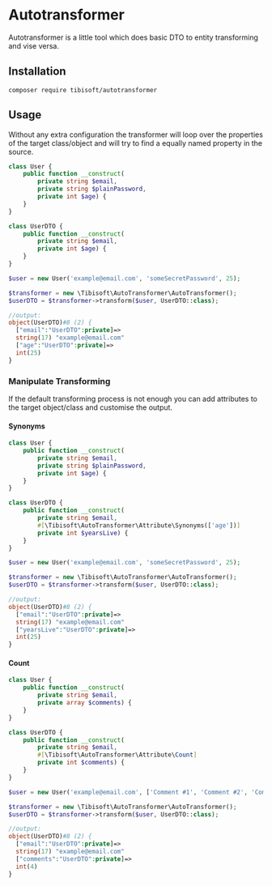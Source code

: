 # Autotransformer

Autotransformer is a little tool which does basic DTO to entity transforming and vise versa. 

## Installation 
```
composer require tibisoft/autotransformer
```

## Usage

Without any extra configuration the transformer will loop over the properties of the target class/object and will try to find a equally named property in the source.

```php
class User {
    public function __construct(
        private string $email,
        private string $plainPassword,
        private int $age) {
    }
}

class UserDTO {
    public function __construct(
        private string $email,
        private int $age) {
    }
}

$user = new User('example@email.com', 'someSecretPassword', 25);

$transformer = new \Tibisoft\AutoTransformer\AutoTransformer();
$userDTO = $transformer->transform($user, UserDTO::class);

//output:
object(UserDTO)#8 (2) {
  ["email":"UserDTO":private]=>
  string(17) "example@email.com"
  ["age":"UserDTO":private]=>
  int(25)
}
```

### Manipulate Transforming

If the default transforming process is not enough you can add attributes to the target object/class and customise the output.

#### Synonyms

```php
class User {
    public function __construct(
        private string $email,
        private string $plainPassword,
        private int $age) {
    }
}

class UserDTO {
    public function __construct(
        private string $email, 
        #[\Tibisoft\AutoTransformer\Attribute\Synonyms(['age'])] 
        private int $yearsLive) {
    }
}

$user = new User('example@email.com', 'someSecretPassword', 25);

$transformer = new \Tibisoft\AutoTransformer\AutoTransformer();
$userDTO = $transformer->transform($user, UserDTO::class);

//output:
object(UserDTO)#8 (2) {
  ["email":"UserDTO":private]=>
  string(17) "example@email.com"
  ["yearsLive":"UserDTO":private]=>
  int(25)
}
```

#### Count
```php
class User {
    public function __construct(
        private string $email, 
        private array $comments) {
    }
}

class UserDTO {
    public function __construct(
        private string $email,
        #[\Tibisoft\AutoTransformer\Attribute\Count]
        private int $comments) {
    }
}

$user = new User('example@email.com', ['Comment #1', 'Comment #2', 'Comment #3', 'Comment #4']);

$transformer = new \Tibisoft\AutoTransformer\AutoTransformer();
$userDTO = $transformer->transform($user, UserDTO::class);

//output:
object(UserDTO)#8 (2) {
  ["email":"UserDTO":private]=>
  string(17) "example@email.com"
  ["comments":"UserDTO":private]=>
  int(4)
}
```


